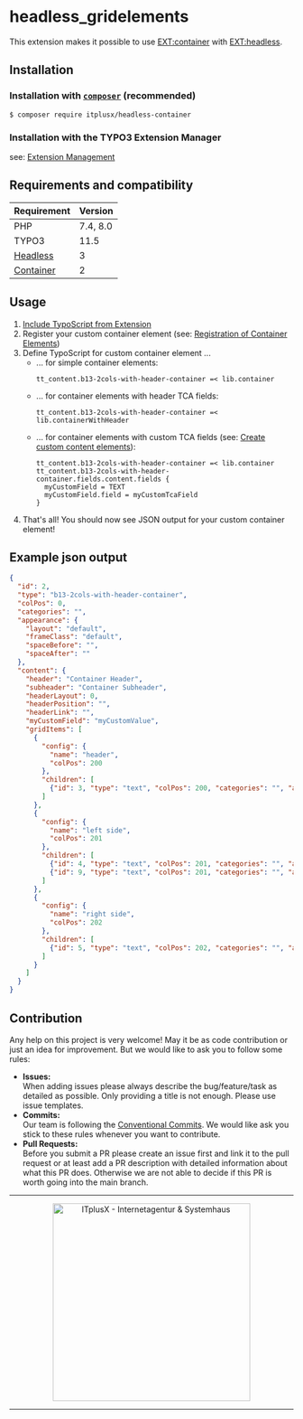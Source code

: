 # headless_gridelements
This extension makes it possible to use [EXT:container](https://github.com/b13/container) with
[EXT:headless](https://github.com/TYPO3-Initiatives/headless/).

## Installation

### Installation with [`composer`](https://getcomposer.org/) (recommended)
```shell script
$ composer require itplusx/headless-container
```

### Installation with the TYPO3 Extension Manager
see: [Extension Management](https://docs.typo3.org/m/typo3/reference-coreapi/11.5/en-us/ExtensionArchitecture/HowTo/ExtensionManagement.html#extension-management)

## Requirements and compatibility
| Requirement                                            | Version  |
|--------------------------------------------------------|----------|
| PHP                                                    | 7.4, 8.0 |
| TYPO3                                                  | 11.5     |
| [Headless](https://github.com/TYPO3-Headless/headless) | 3        |
| [Container](https://github.com/b13/container)          | 2        |

## Usage
1. [Include TypoScript from Extension](https://docs.typo3.org/m/typo3/reference-typoscript/11.5/en-us/UsingSetting/Entering.html#include-typoscript-from-extensions)
2. Register your custom container element (see: [Registration of Container Elements](https://github.com/b13/container/tree/2.0.5#registration-of-container-elements))
3. Define TypoScript for custom container element ...
   * ... for simple container elements:
     ```
     tt_content.b13-2cols-with-header-container =< lib.container
     ```
   * ... for container elements with header TCA fields:
     ```
     tt_content.b13-2cols-with-header-container =< lib.containerWithHeader
     ```
   * ... for container elements with custom TCA fields (see: [Create custom content elements](https://docs.typo3.org/p/friendsoftypo3/headless/3.1/en-us/Developer/Index.html#create-custom-content-elements)):
     ```
     tt_content.b13-2cols-with-header-container =< lib.container
     tt_content.b13-2cols-with-header-container.fields.content.fields {
       myCustomField = TEXT
       myCustomField.field = myCustomTcaField
     }
     ```
4. That's all! You should now see JSON output for your custom container element!

## Example json output
```json
{
  "id": 2,
  "type": "b13-2cols-with-header-container",
  "colPos": 0,
  "categories": "",
  "appearance": {
    "layout": "default",
    "frameClass": "default",
    "spaceBefore": "",
    "spaceAfter": ""
  },
  "content": {
    "header": "Container Header",
    "subheader": "Container Subheader",
    "headerLayout": 0,
    "headerPosition": "",
    "headerLink": "",
    "myCustomField": "myCustomValue",
    "gridItems": [
      {
        "config": {
          "name": "header",
          "colPos": 200
        },
        "children": [
          {"id": 3, "type": "text", "colPos": 200, "categories": "", "appearance": { ... }, "content": { ... } }
        ]
      },
      {
        "config": {
          "name": "left side",
          "colPos": 201
        },
        "children": [
          {"id": 4, "type": "text", "colPos": 201, "categories": "", "appearance": { ... }, "content": { ... } },
          {"id": 9, "type": "text", "colPos": 201, "categories": "", "appearance": { ... }, "content": { ... } }
        ]
      },
      {
        "config": {
          "name": "right side",
          "colPos": 202
        },
        "children": [
          {"id": 5, "type": "text", "colPos": 202, "categories": "", "appearance": { ... }, "content": { ... } }
        ]
      }
    ]
  }
}
```

## Contribution
Any help on this project is very welcome! May it be as code contribution or just an idea for improvement. But we would
like to ask you to follow some rules:

- **Issues:**  
  When adding issues please always describe the bug/feature/task as detailed as possible. Only providing a title is not
  enough. Please use issue templates.
- **Commits:**  
  Our team is following the [Conventional Commits](https://www.conventionalcommits.org/). We would like ask you stick to
  these rules whenever you want to contribute.
- **Pull Requests:**  
  Before you submit a PR please create an issue first and link it to the pull request or at least add a PR description 
  with detailed information about what this PR does. Otherwise we are not able to decide if this PR is worth going into
  the main branch.

---

<p align="center">
  <a href="https://itplusx.de" target="_blank" rel="noopener noreferrer">
    <img width="350" src="https://itplusx.de/banners/created-by-X-with-passion.svg" alt="ITplusX - Internetagentur & Systemhaus">
  </a>
</p>

---
